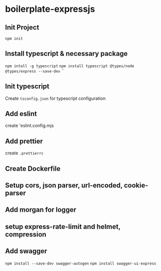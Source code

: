 # boilerplate-expressjs

## Init Project

`npm init`

## Install typescript & necessary package

`npm intall -g typescript`
`npm install typescript @types/node @types/express --save-dev`
``

## Init typescript

Create `tsconfig.json` for typescript configuration

## Add eslint

create 'eslint.config.mjs

## Add prettier

create `.prettierrc`

## Create Dockerfile

## Setup cors, json parser, url-encoded, cookie-parser

## Add morgan for logger

## setup express-rate-limit and helmet, compression

## Add swagger

`npm install --save-dev swagger-autogen`
`npm install swagger-ui-express`

